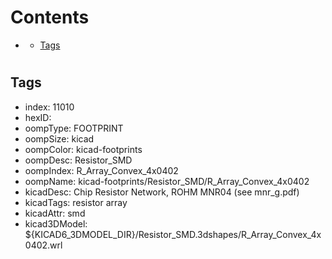 



Contents
========

* [](#)
	* [Tags](#tags)

# 

## Tags

- index: 11010
- hexID: 
- oompType: FOOTPRINT
- oompSize: kicad
- oompColor: kicad-footprints
- oompDesc: Resistor_SMD
- oompIndex: R_Array_Convex_4x0402
- oompName: kicad-footprints/Resistor_SMD/R_Array_Convex_4x0402
- kicadDesc: Chip Resistor Network, ROHM MNR04 (see mnr_g.pdf)
- kicadTags: resistor array
- kicadAttr: smd
- kicad3DModel: ${KICAD6_3DMODEL_DIR}/Resistor_SMD.3dshapes/R_Array_Convex_4x0402.wrl
